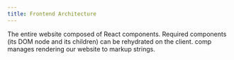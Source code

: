 ```yaml
---
title: Frontend Architecture
---
```


The entire website composed of React components. Required components (its DOM node and its children) can be rehydrated on the client. comp manages rendering our website to markup strings.
